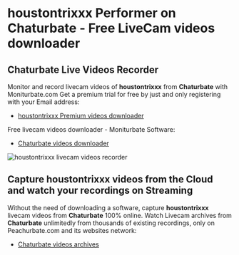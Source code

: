 # houstontrixxx Performer on Chaturbate - Free LiveCam videos downloader

## Chaturbate Live Videos Recorder

Monitor and record livecam videos of **houstontrixxx** from **Chaturbate** with Moniturbate.com
Get a premium trial for free by just and only registering with your Email address:
* [houstontrixxx Premium videos downloader](https://moniturbate.com/request-demo-licence-key.html)

Free livecam videos downloader - Moniturbate Software:
* [Chaturbate videos downloader](https://moniturbate.com/moniturbate-download-software.html)

![houstontrixxx livecam videos recorder](https://peachurnet.com/templates/moniturbate-software.png)


## Capture houstontrixxx videos from the Cloud and watch your recordings on Streaming

Without the need of downloading a software, capture **houstontrixxx** livecam videos from **Chaturbate** 100% online.
Watch Livecam archives from **Chaturbate** unlimitedly from thousands of existing recordings, only on Peachurbate.com and its websites network:
* [Chaturbate videos archives](https://peachurnet.com/)